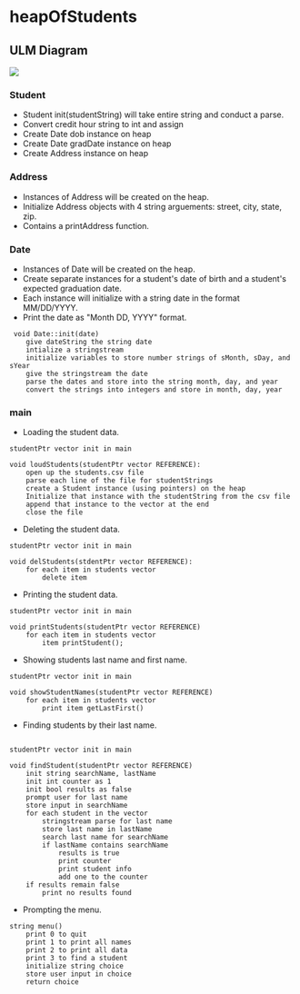 # heapOfStudents

## ULM Diagram
[![](https://mermaid.ink/img/pako:eNp1U8FSwyAU_JUMXmpNfyDjxZmOelAvvTm5YN5rykwDGXg4xpp_FxJqqFAuhF2yj90HJ9YoQFax5siN2Qreat7VsnBjRxZQUnH_s9kUDwAajckwW05Yy5mYRM57TzPmx01hSAvZ-gmRMkQjaMjun9QT_Fv0C3pXfCoB57Kr24QRUtBqLl1OlcpZuPQ66fbelaBI7exujE162zmH4PDd9BmTTrDolKTDfxD48B8akOvkTL7cNWdLySte4p_Hy16FVuZ7NVGpmcDvhTb0xrtcf5x2QvlTrAtQHymIXz02hPCkOcRsaML68votUTUaQdCzstrEzoOpy7w2WTS-H5HdK0FmJQxBVQXfLdKLs_7oo4kS9xMrWYe64wLca5vyrhkd0GXEKvcJuOf2SDWr5ei2cktqN8iGVaQtlkwr2x5YtedH41a29z0Pr_UP7bl8V2pZ-2yUfg3v20_jL8DhLek?type=png)](https://mermaid.live/edit#pako:eNp1U8FSwyAU_JUMXmpNfyDjxZmOelAvvTm5YN5rykwDGXg4xpp_FxJqqFAuhF2yj90HJ9YoQFax5siN2Qreat7VsnBjRxZQUnH_s9kUDwAajckwW05Yy5mYRM57TzPmx01hSAvZ-gmRMkQjaMjun9QT_Fv0C3pXfCoB57Kr24QRUtBqLl1OlcpZuPQ66fbelaBI7exujE162zmH4PDd9BmTTrDolKTDfxD48B8akOvkTL7cNWdLySte4p_Hy16FVuZ7NVGpmcDvhTb0xrtcf5x2QvlTrAtQHymIXz02hPCkOcRsaML68votUTUaQdCzstrEzoOpy7w2WTS-H5HdK0FmJQxBVQXfLdKLs_7oo4kS9xMrWYe64wLca5vyrhkd0GXEKvcJuOf2SDWr5ei2cktqN8iGVaQtlkwr2x5YtedH41a29z0Pr_UP7bl8V2pZ-2yUfg3v20_jL8DhLek)

### Student
- Student init(studentString) will take entire string and conduct a parse.
- Convert credit hour string to int and assign
- Create Date dob instance on heap
- Create Date gradDate instance on heap
- Create Address instance on heap

### Address
- Instances of Address will be created on the heap.
- Initialize Address objects with 4 string arguements: street, city, state, zip.
- Contains a printAddress function.

### Date
- Instances of Date will be created on the heap.
- Create separate instances for a student's date of birth and a student's expected graduation date.
- Each instance will initialize with a string date in the format MM/DD/YYYY.
- Print the date as "Month DD, YYYY" format.

```
 void Date::init(date)
	give dateString the string date
	intialize a stringstream
	initialize variables to store number strings of sMonth, sDay, and sYear
	give the stringstream the date
	parse the dates and store into the string month, day, and year
	convert the strings into integers and store in month, day, year
```

### main

- Loading the student data.

```
studentPtr vector init in main

void loudStudents(studentPtr vector REFERENCE):
	open up the students.csv file
	parse each line of the file for studentStrings
	create a Student instance (using pointers) on the heap
	Initialize that instance with the studentString from the csv file
	append that instance to the vector at the end
	close the file
```

- Deleting the student data.

```
studentPtr vector init in main

void delStudents(stdentPtr vector REFERENCE):
	for each item in students vector
		delete item
```
- Printing the student data.
```
studentPtr vector init in main

void printStudents(studentPtr vector REFERENCE)
	for each item in students vector
		item printStudent();

```
- Showing students last name and first name.

```
studentPtr vector init in main

void showStudentNames(studentPtr vector REFERENCE)
	for each item in students vector
		print item getLastFirst()
```

- Finding students by their last name.

```

studentPtr vector init in main

void findStudent(studentPtr vector REFERENCE)
	init string searchName, lastName
	init int counter as 1
	init bool results as false
	prompt user for last name
	store input in searchName
	for each student in the vector
		stringstream parse for last name
		store last name in lastName
		search last name for searchName
		if lastName contains searchName
			results is true
			print counter
			print student info
			add one to the counter
	if results remain false
		print no results found 	
```

- Prompting the menu.

```
string menu()
	print 0 to quit
	print 1 to print all names
	print 2 to print all data
	print 3 to find a student
	initialize string choice
	store user input in choice
	return choice
```



